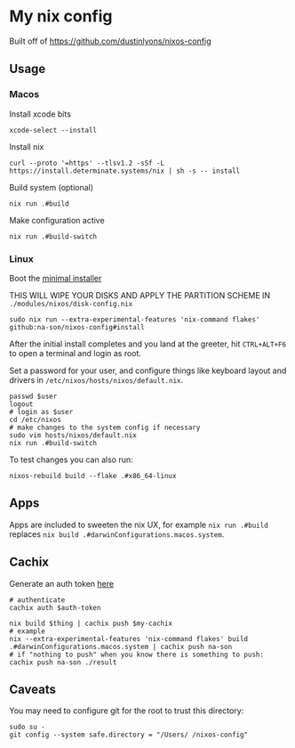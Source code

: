 # My nix config

Built off of https://github.com/dustinlyons/nixos-config

## Usage

### Macos

Install xcode bits

```shell
xcode-select --install
```

Install nix

```shell
curl --proto '=https' --tlsv1.2 -sSf -L https://install.determinate.systems/nix | sh -s -- install
```

Build system (optional)

```shell
nix run .#build
```

Make configuration active

```shell
nix run .#build-switch
```

### Linux

Boot the [minimal installer](https://nixos.org/download)

THIS WILL WIPE YOUR DISKS AND APPLY THE PARTITION SCHEME IN
`./modules/nixos/disk-config.nix`

```shell
sudo nix run --extra-experimental-features 'nix-command flakes' github:na-son/nixos-config#install
```

After the initial install completes and you land at the greeter, hit `CTRL+ALT+F6` to open a terminal and login as root.

Set a password for your user, and configure things like keyboard layout and drivers in `/etc/nixos/hosts/nixos/default.nix`.

```shell
passwd $user
logout
# login as $user
cd /etc/nixos
# make changes to the system config if necessary
sudo vim hosts/nixos/default.nix
nix run .#build-switch
```

To test changes you can also run:

```shell
nixos-rebuild build --flake .#x86_64-linux
```

## Apps

Apps are included to sweeten the nix UX, for example `nix run .#build` replaces `nix build .#darwinConfigurations.macos.system`.

## Cachix

Generate an auth token [here](https://app.cachix.org/personal-auth-tokens)

```shell
# authenticate
cachix auth $auth-token

nix build $thing | cachix push $my-cachix
# example
nix --extra-experimental-features 'nix-command flakes' build .#darwinConfigurations.macos.system | cachix push na-son
# if "nothing to push" when you know there is something to push:
cachix push na-son ./result
```

## Caveats

You may need to configure git for the root to trust this directory:

```shell
sudo su -
git config --system safe.directory = "/Users/ /nixos-config"
```

